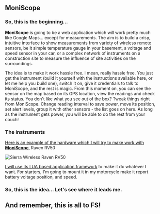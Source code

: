 ## MoniScope

### So, this is the beginning...

**MoniScope** is going to be a web application which will work pretty much like Google Maps... except for measurements. The aim is to build a crisp, intuitive interface to show measurements from variety of wireless remote sensors, be it simple temperature gauge in your basement, a voltage and speed sensor in your car, or a complex network of instruments on a construction site to measure the influence of site activities on the surroundings. 

The idea is to make it work hassle free. I mean, really hassle free. You just get the instrument (build it yourself with the instructions available here, or let me help you build one), switch it on, give it credentials to talk to MoniScope, and the rest is magic. From this moment on, you can see the sensor on the map based on its GPS location, view the readings and check its status. You don't like what you see out of the box? Tweak things right from MoniScope. Change reading interval to save power, move its position, set alert levels, group it with other sensors - the list goes on here. As long as the instrument gets power, you will be able to do the rest from your couch!

### The instruments 

[Here is an example of the hardware which I will try to make work with **MoniScope**](https://www.sierrawireless.com/products-and-solutions/routers-gateways/rv50/), Raven RV50

![Sierra Wireless Raven RV50](https://www.sierrawireless.com/-/media/iot/products/gatewayproductpages/gateways_rv50_475x274.png?la=en)

[I will use its LUA based application framework](http://source.sierrawireless.com/resources/airlink/aleos_af/refdoc_aleos_af_api_1_3/) to make it do whatever I want. For starters, I'm going to mount it in my motorcycle make it report battery voltage position, and speed.

### So, this is the idea... Let's see where it leads me.

## And remember, this is all to FS!




